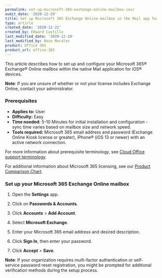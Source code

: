 ```yaml
---
permalink: set-up-microsoft-365-exchange-online-mailbox-ios/
audit_date: '2020-12-29'
title: Set up Microsoft 365 Exchange Online mailbox in the Mail app for iOS
type: article
created_date: '2020-12-22'
created_by: Edward Castillo
last_modified_date: '2020-12-29'
last_modified_by: Rose Morales
product: Office 365
product_url: office-365
---
```



This article describes how to set up and configure your Microsoft 365&reg; Exchange&reg; Online mailbox within the native Mail application for iOS&reg; devices.

**Note**: If you are unsure of whether or not your license includes Exchange Online, contact your administrator.

### Prerequisites 

- **Applies to:** User
- **Difficulty:** Easy
- **Time needed:** 5-10 Minutes for initial installation and configuration - sync time varies based on mailbox size and network speed.
- **Tools required:** Microsoft 365 email address and password (Exchange Online Kiosk license or greater), iPhone&reg; (iOS 13 or newer) with an active network connection.

For more information about prerequisite terminology, see [Cloud Office support terminology](/how-to/cloud-office-support-terminology).

For additional information about Microsoft 365 licensing, see our [Product Comparison Chart](https://www.rackspace.com/sites/default/files/2020-06/Rackspace-Data-Sheet-Microsoft-365-Plans-and-Pricing-Sheet-CLO-TSK-1487.pdf).


### Set up your Microsoft 365 Exchange Online mailbox

1. Open the **Settings** app.

2. Click on **Passwords & Accounts**.

3. Click **Accounts** > **Add Account**.

4. Select **Microsoft Exchange**.

5. Enter your Microsoft 365 email address and desired description.

6. Click **Sign In**, then enter your password.

7. Click **Accept** > **Save**.


**Note**: If your organization requires multi-factor authentication or self-service password reset registration, you might be prompted for additional verification methods during the setup process.
